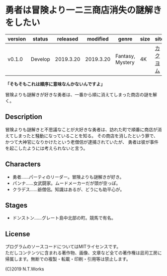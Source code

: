 # 勇者は冒険より一ニ三商店消失の謎解きをしたい

| version | status | released | modified | genre | size | site | contest |
| --- | --- | --- | --- | --- | --- | --- | --- |
| v0.1.0 | Develop | 2019.3.20 | 2019.3.20 | Fantasy, Mystery | 4K | [カクヨム](https://kakuyomu.jp/works/1177354054888907031) | [カクヨム3周年記念選手権](https://kakuyomu.jp/info/entry/3rd_anniversary_kac5) |

**「そもそもこれは順序に意味なんかないんですよ」**

冒険よりも謎解きが好きな勇者は、一番から順に消えてしまった商店の謎を解く。

## Description

冒険よりも謎解きと不思議なことが大好きな勇者は、訪れた町で順番に商店が消えてしまったと騒動になっていることを知る。
その商店を消したという罪で、かつて大神官になりかけたという老僧侶が逮捕されていたが、
勇者は彼が事件を起こしたようには考えられないと言う。

## Characters

- 勇者……パーティのリーダー。冒険よりも謎解きが好き。
- パンナ……女武闘家。ムードメーカーだが頭が空っぽ。
- クラデス……爺僧侶。知識はあるが、どうにも助平心が。

## Stages

- ドンストン……グレート島中北部の町。競馬で有名。

## License

プログラムのソースコードについてはMITライセンスです。  
ただしコンテンツに含まれる著作物、画像、文章など全ての著作権は凪司工房に帰属します。無断での複製・転載・印刷・引用等は禁止します。

(C)2019 N.T.Works

